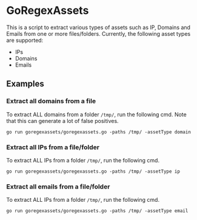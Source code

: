 # GoRegexAssets

This is a script to extract various types of assets such as IP, Domains and Emails from one or more files/folders. Currently, the following asset types are supported: 
* IPs
* Domains
* Emails

## Examples

### Extract all domains from a file
To extract ALL domains from a folder `/tmp/`, run the following cmd. Note that 
this can generate a lot of false positives.

```
go run goregexassets/goregexassets.go -paths /tmp/ -assetType domain
```

### Extract all IPs from a file/folder
To extract ALL IPs from a folder `/tmp/`, run the following cmd. 

```
go run goregexassets/goregexassets.go -paths /tmp/ -assetType ip
```

### Extract all emails from a file/folder
To extract ALL IPs from a folder `/tmp/`, run the following cmd.

```
go run goregexassets/goregexassets.go -paths /tmp/ -assetType email
```
